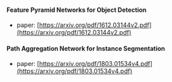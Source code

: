
#### Feature Pyramid Networks for Object Detection
- paper: [https://arxiv.org/pdf/1612.03144v2.pdf](https://arxiv.org/pdf/1612.03144v2.pdf)

#### Path Aggregation Network for Instance Segmentation
- paper: [https://arxiv.org/pdf/1803.01534v4.pdf](https://arxiv.org/pdf/1803.01534v4.pdf)
